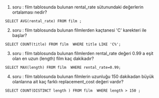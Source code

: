 1. soru : film tablosunda bulunan rental_rate sütunundaki değerlerin ortalaması nedir?

`` SELECT AVG(rental_rate) FROM film ; ``

2. soru :  film tablosunda bulunan filmlerden kaçtanesi 'C' karekteri ile başlar?

`` SELECT COUNT(title) FROM film 
WHERE title LIKE 'C%'; ``

3. soru : film tablosunda bulunan filmlerden rental_rate değeri 0.99 a eşit olan en uzun (length) film kaç dakikadır?

`` SELECT MAX(length) FROM film 
WHERE rental_rate=0.99; ``

4. soru : film tablosunda bulunan filmlerin uzunluğu 150 dakikadan büyük olanlarına ait kaç farklı replacement_cost değeri vardır?

`` SELECT COUNT(DISTINCT length ) FROM film 
WHERE length > 150 ; ``